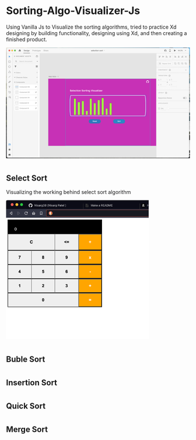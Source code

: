 # Sorting-Algo-Visualizer-Js

Using Vanilla Js to Visualize the sorting algorithms, tried to practice Xd designing by building functionality, designing using Xd, and then creating a finished product.

![xd-](https://github.com/Nisarg38/Sorting-Algo-Visualizer-Js/blob/main/images/xd-.jpg)

#

## Select Sort

Visualizing the working behind select sort algorithm

![select-sort](https://github.com/Nisarg38/HTML-CSS-JAVASCRIPT/blob/main/images/p-2-400-380.png)

#

## Buble Sort

#

## Insertion Sort

#

## Quick Sort

#

## Merge Sort
